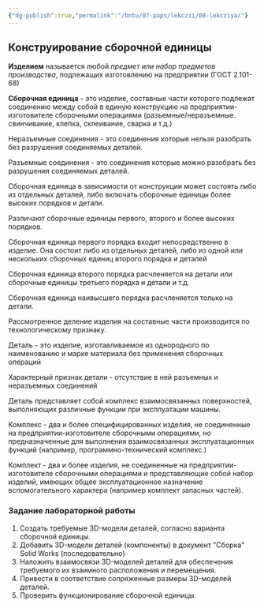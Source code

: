 ```yaml
---
{"dg-publish":true,"permalink":"/bntu/07-paps/lekczii/08-lekcziya/"}
---
```


## Конструирование сборочной единицы

**Изделием** называется любой *предмет или набор предметов производства*, подлежащих изготовлению на предприятии (ГОСТ 2.101-68)

**Сборочная единица** - это изделие, составные части которого подлежат соединению между собой в единую конструкцию на предприятии-изготовителе сборочными операциями (разъемные/неразъемные. свинчивание, клепка, склеивание, сварка и т.д.)

Неразъемные соединения - это соединения которые нельзя разобрать без разрушения соединяемых деталей.

Разъемные соединения - это соединения которые можно разобрать без разрушения соединяемых деталей.

Сборочная единица в зависимости от конструкции может состоять либо из отдельных деталей, либо включать сборочные единицы более высоких порядков и детали.

Различают сборочные единицы первого, второго и более высоких порядков.

Сборочная единица первого порядка входит непосредственно в изделие. Она состоит либо из отдельных деталей, либо из одной или нескольких сборочных единиц второго порядка и деталей

Сборочная единица второго порядка расчленяется на детали или сборочные единицы третьего порядка и детали и т.д.

Сборочная единица наивысшего порядка расчленяется только на детали.

Рассмотренное деление изделия на составные части производится по технологическому признаку.

Деталь - это изделие, изготавливаемое из однородного по наименованию и марке материала без применения сборочных операций

Характерный признак детали - отсутствие в ней разъемных и неразъемных соединений

Деталь представляет собой комплекс взаимосвязанных поверхностей, выполняющих различные функции при эксплуатации машины.

Комплекс - два и более специфицированных изделия, не соединенные на предприятии-изготовителе сборочными операциями, но предназначенные для выполнения взаимосвязанных эксплуатационных функций (например, программно-технический комплекс.)

Комплект - два и более изделия, не соединенные на предприятии-изготовителе сборочными операциями и представляющие собой набор изделий, имеющих общее эксплуатационное назначение вспомогательного характера (например комплект запасных частей).

### Задание лабораторной работы
1. Создать требуемые 3D-модели деталей, согласно варианта сборочной единицы.
2. Добавить 3D-модели деталей (компоненты) в документ "Сборка" Solid Works (последовательно)
3. Наложить взаимосвязи 3D-моделей деталей для обеспечения требуемого их взаимного расположения и перемещения.
4. Привести в соответствие сопряженные размеры 3D-моделей деталей.
5. Проверить функционирование сборочной единицы.


